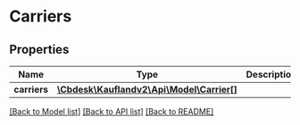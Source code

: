 # Carriers

## Properties
Name | Type | Description | Notes
------------ | ------------- | ------------- | -------------
**carriers** | [**\Cbdesk\Kauflandv2\Api\Model\Carrier[]**](Carrier.md) |  | 

[[Back to Model list]](../../README.md#documentation-for-models) [[Back to API list]](../../README.md#documentation-for-api-endpoints) [[Back to README]](../../README.md)

